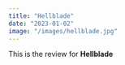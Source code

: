```yaml
---
title: "Hellblade"
date: "2023-01-02"
image: "/images/hellblade.jpg"
---
```


This is the review for **Hellblade**
